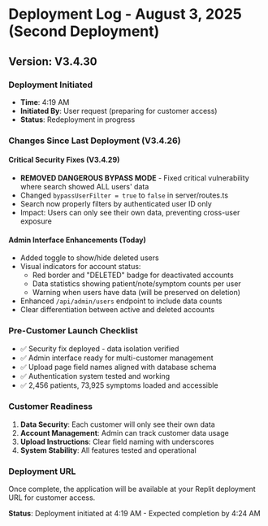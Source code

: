 # Deployment Log - August 3, 2025 (Second Deployment)

## Version: V3.4.30

### Deployment Initiated
- **Time**: 4:19 AM
- **Initiated By**: User request (preparing for customer access)
- **Status**: Redeployment in progress

### Changes Since Last Deployment (V3.4.26)

#### Critical Security Fixes (V3.4.29)
- **REMOVED DANGEROUS BYPASS MODE** - Fixed critical vulnerability where search showed ALL users' data
- Changed `bypassUserFilter = true` to `false` in server/routes.ts
- Search now properly filters by authenticated user ID only
- Impact: Users can only see their own data, preventing cross-user exposure

#### Admin Interface Enhancements (Today)
- Added toggle to show/hide deleted users
- Visual indicators for account status:
  - Red border and "DELETED" badge for deactivated accounts
  - Data statistics showing patient/note/symptom counts per user
  - Warning when users have data (will be preserved on deletion)
- Enhanced `/api/admin/users` endpoint to include data counts
- Clear differentiation between active and deleted accounts

### Pre-Customer Launch Checklist
- ✅ Security fix deployed - data isolation verified
- ✅ Admin interface ready for multi-customer management
- ✅ Upload page field names aligned with database schema
- ✅ Authentication system tested and working
- ✅ 2,456 patients, 73,925 symptoms loaded and accessible

### Customer Readiness
1. **Data Security**: Each customer will only see their own data
2. **Account Management**: Admin can track customer data usage
3. **Upload Instructions**: Clear field naming with underscores
4. **System Stability**: All features tested and operational

### Deployment URL
Once complete, the application will be available at your Replit deployment URL for customer access.

**Status**: Deployment initiated at 4:19 AM - Expected completion by 4:24 AM